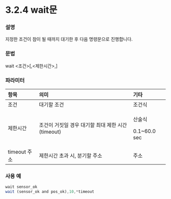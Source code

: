 # 3.2.4 wait문

### 설명

지정한 조건이 참이 될 때까지 대기한 후 다음 명령문으로 진행합니다.

### 문법

wait &lt;조건&gt;\[,&lt;제한시간&gt;,\]

### 파라미터

<table>
  <thead>
    <tr>
      <th style="text-align:left">&#xD56D;&#xBAA9;</th>
      <th style="text-align:left">&#xC758;&#xBBF8;</th>
      <th style="text-align:left">&#xAE30;&#xD0C0;</th>
    </tr>
  </thead>
  <tbody>
    <tr>
      <td style="text-align:left">&#xC870;&#xAC74;</td>
      <td style="text-align:left">&#xB300;&#xAE30;&#xD560; &#xC870;&#xAC74;</td>
      <td style="text-align:left">&#xC870;&#xAC74;&#xC2DD;</td>
    </tr>
    <tr>
      <td style="text-align:left">&#xC81C;&#xD55C;&#xC2DC;&#xAC04;</td>
      <td style="text-align:left">&#xC870;&#xAC74;&#xC774; &#xAC70;&#xC9D3;&#xC77C; &#xACBD;&#xC6B0; &#xB300;&#xAE30;&#xD560;
        &#xCD5C;&#xB300; &#xC81C;&#xD55C; &#xC2DC;&#xAC04; (timeout)</td>
      <td style="text-align:left">
        <p>&#xC0B0;&#xC220;&#xC2DD;
          <br />
        </p>
        <p>0.1~60.0 sec
          <br />
        </p>
      </td>
    </tr>
    <tr>
      <td style="text-align:left">timeout &#xC8FC;&#xC18C;</td>
      <td style="text-align:left">&#xC81C;&#xD55C;&#xC2DC;&#xAC04; &#xCD08;&#xACFC; &#xC2DC;, &#xBD84;&#xAE30;&#xD560;
        &#xC8FC;&#xC18C;</td>
      <td style="text-align:left">&#xC8FC;&#xC18C;</td>
    </tr>
  </tbody>
</table>

### 사용 예

```javascript
wait sensor_ok
wait (sensor_ok and pos_ok),10,*timeout
```


